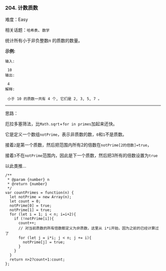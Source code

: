 ### 204. 计数质数

难度：Easy

相关话题：`哈希表`、`数学`

统计所有小于非负整数*n* 的质数的数量。



**示例:** 





```
输入:

 10
输出:

 4
解释:

 小于 10 的质数一共有 4 个, 它们是 2, 3, 5, 7 。

```



-----

思路：

厄拉多塞筛法，比`Math.sqrt`+`for in primes`加起来还快。

它是定义一个数组`notPrime`，表示非质数的数，`0`和`1`不是质数。

接着`2`是第一个质数，然后把范围内所有2的倍数在`notPrime[2的倍数]=true`，

接着`3`不在`notPrime`范围内，因此是下一个质数，然后把3所有的倍数设置为`true`

以此类推...


```
/**
 * @param {number} n
 * @return {number}
 */
var countPrimes = function(n) {
  let notPrime = new Array(n);
  let count = 0;
  notPrime[0] = true;
  notPrime[1] = true;
  for (let i = 1; i < n; i=i+2){
    if (!notPrime[i]){
      count++;
      // 对当前质数的所有倍数都定义为非质数，这里从 i*i开始，因为之前的已经计算过了
      for (let j = i*i; j < n; j += i){
        notPrime[j] = true;
      }
    }
  }
  return n>2?count+1:count;
};



```

